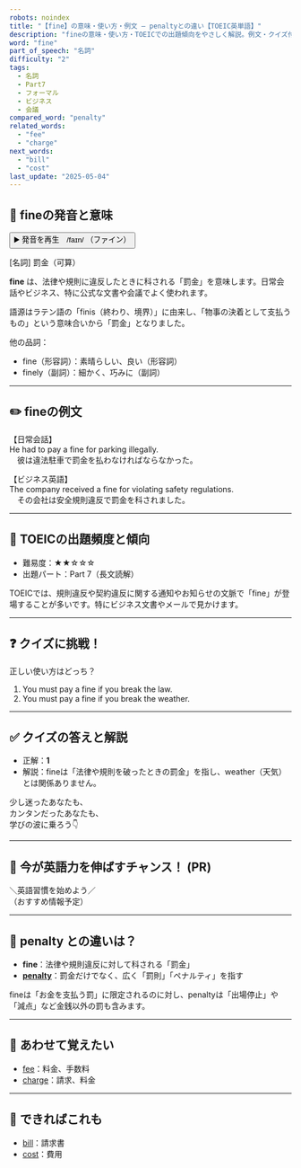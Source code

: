 ```yaml
---
robots: noindex
title: "【fine】の意味・使い方・例文 ― penaltyとの違い【TOEIC英単語】"
description: "fineの意味・使い方・TOEICでの出題傾向をやさしく解説。例文・クイズ付きでpenaltyとの違いもわかりやすく学べます。"
word: "fine"
part_of_speech: "名詞"
difficulty: "2"
tags:
  - 名詞
  - Part7
  - フォーマル
  - ビジネス
  - 会議
compared_word: "penalty"
related_words:
  - "fee"
  - "charge"
next_words:
  - "bill"
  - "cost"
last_update: "2025-05-04"
---
```


## 🔰 fineの発音と意味

<button class="play-audio" onclick="playTTS('fine')">
  <span class="play-audio-main">
    ▶️ 発音を再生　/faɪn/
  </span>
  <span class="play-audio-sub">
    （ファイン）
  </span>
</button>

[名詞] 罰金（可算）

**fine** は、法律や規則に違反したときに科される「罰金」を意味します。日常会話やビジネス、特に公式な文書や会議でよく使われます。

語源はラテン語の「finis（終わり、境界）」に由来し、「物事の決着として支払うもの」という意味合いから「罰金」となりました。

他の品詞：  
- fine（形容詞）：素晴らしい、良い（形容詞）
- finely（副詞）：細かく、巧みに（副詞）

---

## ✏️ fineの例文

【日常会話】  
He had to pay a fine for parking illegally.  
　彼は違法駐車で罰金を払わなければならなかった。

【ビジネス英語】  
The company received a fine for violating safety regulations.  
　その会社は安全規則違反で罰金を科されました。

---

## 🎯 TOEICの出題頻度と傾向

- 難易度：★★☆☆☆
- 出題パート：Part 7（長文読解）

TOEICでは、規則違反や契約違反に関する通知やお知らせの文脈で「fine」が登場することが多いです。特にビジネス文書やメールで見かけます。

---

## ❓ クイズに挑戦！

正しい使い方はどっち？

1. You must pay a fine if you break the law.  
2. You must pay a fine if you break the weather.

---

## ✅ クイズの答えと解説

- 正解：**1**
- 解説：fineは「法律や規則を破ったときの罰金」を指し、weather（天気）とは関係ありません。

少し迷ったあなたも、  
カンタンだったあなたも、  
学びの波に乗ろう👇️

---

## 🚀 今が英語力を伸ばすチャンス！ (PR)

<div class="info-center">
＼英語習慣を始めよう／<br>  
（おすすめ情報予定）
</div>

---

## 🤔  penalty との違いは？

- **fine**：法律や規則違反に対して科される「罰金」
- **[penalty](/word/penalty/)**：罰金だけでなく、広く「罰則」「ペナルティ」を指す

fineは「お金を支払う罰」に限定されるのに対し、penaltyは「出場停止」や「減点」など金銭以外の罰も含みます。

---

## 🧩 あわせて覚えたい

- [fee](/word/fee/)：料金、手数料
- [charge](/word/charge/)：請求、料金

---

## 📖 できればこれも

- [bill](/word/bill/)：請求書
- [cost](/word/cost/)：費用

<!-- cvid: aid01_bid13 -->
